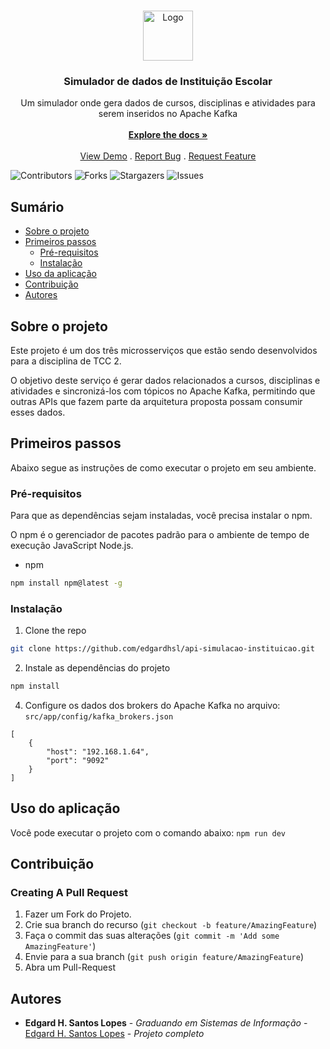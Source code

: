 <br/>
<p align="center">
  <a href="https://github.com/edgardhsl/api-simulacao-instituicao">
    <img src="images/logo.png" alt="Logo" width="80" height="80">
  </a>

  <h3 align="center">Simulador de dados de Instituição Escolar</h3>

  <p align="center">
    Um simulador onde gera dados de cursos, disciplinas e atividades para serem inseridos no Apache Kafka
    <br/>
    <br/>
    <a href="https://github.com/edgardhsl/api-simulacao-instituicao"><strong>Explore the docs »</strong></a>
    <br/>
    <br/>
    <a href="https://github.com/edgardhsl/api-simulacao-instituicao">View Demo</a>
    .
    <a href="https://github.com/edgardhsl/api-simulacao-instituicao/issues">Report Bug</a>
    .
    <a href="https://github.com/edgardhsl/api-simulacao-instituicao/issues">Request Feature</a>
  </p>
</p>

![Contributors](https://img.shields.io/github/contributors/edgardhsl/api-simulacao-instituicao?color=dark-green) ![Forks](https://img.shields.io/github/forks/edgardhsl/api-simulacao-instituicao?style=social) ![Stargazers](https://img.shields.io/github/stars/edgardhsl/api-simulacao-instituicao?style=social) ![Issues](https://img.shields.io/github/issues/edgardhsl/api-simulacao-instituicao) 

## Sumário

* [Sobre o projeto](#sobre-o-projeto)
* [Primeiros passos](#primeiros-passos)
  * [Pré-requisitos](#pré-requisitos)
  * [Instalação](#instalação)
* [Uso da aplicação](#uso-da-aplicação)
* [Contribuição](#contribuição)
* [Autores](#autores)

## Sobre o projeto

Este projeto é um dos três microsserviços que estão sendo desenvolvidos para a disciplina de TCC 2. 

O objetivo deste serviço é gerar dados relacionados a cursos, disciplinas e atividades e sincronizá-los com tópicos no Apache Kafka, permitindo que outras APIs que fazem parte da arquitetura proposta possam consumir esses dados.

## Primeiros passos

Abaixo segue as instruções de como executar o projeto em seu ambiente.

### Pré-requisitos

Para que as dependências sejam instaladas, você precisa instalar o npm.

O npm é o gerenciador de pacotes padrão para o ambiente de tempo de execução JavaScript Node.js.

* npm

```sh
npm install npm@latest -g
```

### Instalação

1. Clone the repo

```sh
git clone https://github.com/edgardhsl/api-simulacao-instituicao.git
```

2. Instale as dependências do projeto

```sh
npm install
```

4. Configure os dados dos brokers do Apache Kafka no arquivo: `src/app/config/kafka_brokers.json`

```JS
[
    {
        "host": "192.168.1.64",
        "port": "9092"
    }
]
```

## Uso do aplicação

Você pode executar o projeto com o comando abaixo:
`npm run dev`

## Contribuição



### Creating A Pull Request

1. Fazer um Fork do Projeto.
2. Crie sua branch do recurso (`git checkout -b feature/AmazingFeature`)
3. Faça o commit das suas alterações (`git commit -m 'Add some AmazingFeature'`)
4. Envie para a sua branch (`git push origin feature/AmazingFeature`)
5. Abra um Pull-Request

## Autores

* **Edgard H. Santos Lopes** - *Graduando em Sistemas de Informação* - [Edgard H. Santos Lopes](https://github.com/edgardhsl) - *Projeto completo*
